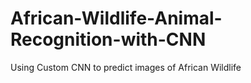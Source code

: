 # African-Wildlife-Animal-Recognition-with-CNN
Using Custom CNN to predict images of African Wildlife

